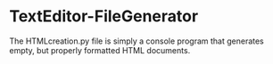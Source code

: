 # TextEditor-FileGenerator
The HTMLcreation.py file is simply a console program that generates empty, but properly formatted HTML documents.
